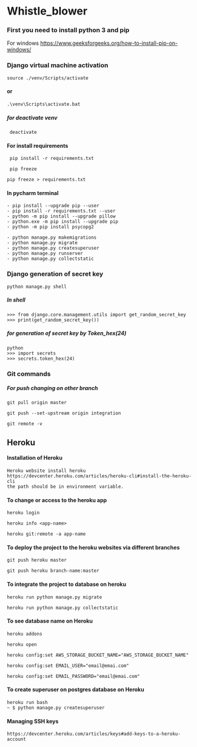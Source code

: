 # Whistle_blower

### First you need to install python 3 and pip 

For windows https://www.geeksforgeeks.org/how-to-install-pip-on-windows/

### Django virtual machine activation

``` 
source ./venv/Scripts/activate 
```
#### or 
``` 
.\venv\Scripts\activate.bat 
```

##### for deactivate venv
```
 deactivate
 ```

#### For install requirements 
```
 pip install -r requirements.txt 
 ```
```
 pip freeze
```
```
pip freeze > requirements.txt
```
#### In pycharm terminal
```
- pip install --upgrade pip --user 
- pip install -r requirements.txt --user 
- python -m pip install --upgrade pillow 
- python.exe -m pip install --upgrade pip
- python -m pip install psycopg2 

- python manage.py makemigrations
- python manage.py migrate
- python manage.py createsuperuser
- python manage.py runserver
- python manage.py collectstatic
```
### Django generation of secret key

```
python manage.py shell
```

##### In shell
```
>>> from django.core.management.utils import get_random_secret_key                       
>>> print(get_random_secret_key()) 
```
##### for generation of secret key by Token_hex(24)
```
python
>>> import secrets
>>> secrets.token_hex(24)
```
### Git commands 

##### For push changing on other branch
``` 
git pull origin master 
```

``` 
git push --set-upstream origin integration
```

```
git remote -v
```
## Heroku 

#### Installation of Heroku
```
Heroku website install heroku 
https://devcenter.heroku.com/articles/heroku-cli#install-the-heroku-cli  
the path should be in environment variable.
```

#### To change or access to the heroku app

```
heroku login
```

```
heroku info <app-name>
```

```
heroku git:remote -a app-name
```


#### To deploy the project to the heroku websites via different branches

```
git push heroku master
```
```
git push heroku branch-name:master    
```
#### To integrate the project to database on heroku
```
heroku run python manage.py migrate
```
```
heroku run python manage.py collectstatic
```
#### To see database name on Heroku
```
heroku addons 
```
```
heroku open
```
```
heroku config:set AWS_STORAGE_BUCKET_NAME="AWS_STORAGE_BUCKET_NAME" 
```
```
heroku config:set EMAIL_USER="email@emai.com"
```
```
heroku config:set EMAIL_PASSWORD="email@emai.com"
```
#### To create superuser on postgres database on Heroku
```
heroku run bash
~ $ python manage.py createsuperuser
```
#### Managing SSH keys
```
https://devcenter.heroku.com/articles/keys#add-keys-to-a-heroku-account
```